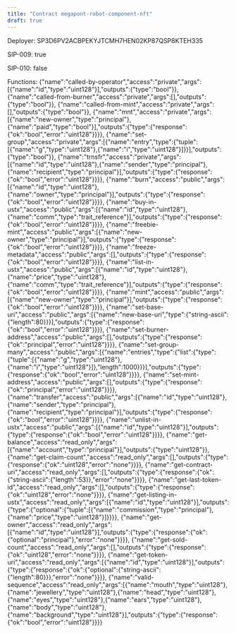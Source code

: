 ```yaml
---
title: "Contract megapont-robot-component-nft"
draft: true
---
```

Deployer: SP3D6PV2ACBPEKYJTCMH7HEN02KP87QSP8KTEH335

SIP-009: true

SIP-010: false

Functions:
{"name":"called-by-operator","access":"private","args":[{"name":"id","type":"uint128"}],"outputs":{"type":"bool"}}, {"name":"called-from-burner","access":"private","args":[],"outputs":{"type":"bool"}}, {"name":"called-from-mint","access":"private","args":[],"outputs":{"type":"bool"}}, {"name":"mnt","access":"private","args":[{"name":"new-owner","type":"principal"},{"name":"paid","type":"bool"}],"outputs":{"type":{"response":{"ok":"bool","error":"uint128"}}}}, {"name":"set-group","access":"private","args":[{"name":"entry","type":{"tuple":[{"name":"g","type":"uint128"},{"name":"i","type":"uint128"}]}}],"outputs":{"type":"bool"}}, {"name":"trnsfr","access":"private","args":[{"name":"id","type":"uint128"},{"name":"sender","type":"principal"},{"name":"recipient","type":"principal"}],"outputs":{"type":{"response":{"ok":"bool","error":"uint128"}}}}, {"name":"burn","access":"public","args":[{"name":"id","type":"uint128"},{"name":"owner","type":"principal"}],"outputs":{"type":{"response":{"ok":"bool","error":"uint128"}}}}, {"name":"buy-in-ustx","access":"public","args":[{"name":"id","type":"uint128"},{"name":"comm","type":"trait_reference"}],"outputs":{"type":{"response":{"ok":"bool","error":"uint128"}}}}, {"name":"freebie-mint","access":"public","args":[{"name":"new-owner","type":"principal"}],"outputs":{"type":{"response":{"ok":"bool","error":"uint128"}}}}, {"name":"freeze-metadata","access":"public","args":[],"outputs":{"type":{"response":{"ok":"bool","error":"uint128"}}}}, {"name":"list-in-ustx","access":"public","args":[{"name":"id","type":"uint128"},{"name":"price","type":"uint128"},{"name":"comm","type":"trait_reference"}],"outputs":{"type":{"response":{"ok":"bool","error":"uint128"}}}}, {"name":"mint","access":"public","args":[{"name":"new-owner","type":"principal"}],"outputs":{"type":{"response":{"ok":"bool","error":"uint128"}}}}, {"name":"set-base-uri","access":"public","args":[{"name":"new-base-uri","type":{"string-ascii":{"length":80}}}],"outputs":{"type":{"response":{"ok":"bool","error":"uint128"}}}}, {"name":"set-burner-address","access":"public","args":[],"outputs":{"type":{"response":{"ok":"principal","error":"uint128"}}}}, {"name":"set-group-many","access":"public","args":[{"name":"entries","type":{"list":{"type":{"tuple":[{"name":"g","type":"uint128"},{"name":"i","type":"uint128"}]},"length":1000}}}],"outputs":{"type":{"response":{"ok":"bool","error":"uint128"}}}}, {"name":"set-mint-address","access":"public","args":[],"outputs":{"type":{"response":{"ok":"principal","error":"uint128"}}}}, {"name":"transfer","access":"public","args":[{"name":"id","type":"uint128"},{"name":"sender","type":"principal"},{"name":"recipient","type":"principal"}],"outputs":{"type":{"response":{"ok":"bool","error":"uint128"}}}}, {"name":"unlist-in-ustx","access":"public","args":[{"name":"id","type":"uint128"}],"outputs":{"type":{"response":{"ok":"bool","error":"uint128"}}}}, {"name":"get-balance","access":"read_only","args":[{"name":"account","type":"principal"}],"outputs":{"type":"uint128"}}, {"name":"get-claim-count","access":"read_only","args":[],"outputs":{"type":{"response":{"ok":"uint128","error":"none"}}}}, {"name":"get-contract-uri","access":"read_only","args":[],"outputs":{"type":{"response":{"ok":{"string-ascii":{"length":53}},"error":"none"}}}}, {"name":"get-last-token-id","access":"read_only","args":[],"outputs":{"type":{"response":{"ok":"uint128","error":"none"}}}}, {"name":"get-listing-in-ustx","access":"read_only","args":[{"name":"id","type":"uint128"}],"outputs":{"type":{"optional":{"tuple":[{"name":"commission","type":"principal"},{"name":"price","type":"uint128"}]}}}}, {"name":"get-owner","access":"read_only","args":[{"name":"id","type":"uint128"}],"outputs":{"type":{"response":{"ok":{"optional":"principal"},"error":"none"}}}}, {"name":"get-sold-count","access":"read_only","args":[],"outputs":{"type":{"response":{"ok":"uint128","error":"none"}}}}, {"name":"get-token-uri","access":"read_only","args":[{"name":"id","type":"uint128"}],"outputs":{"type":{"response":{"ok":{"optional":{"string-ascii":{"length":80}}},"error":"none"}}}}, {"name":"valid-sequence","access":"read_only","args":[{"name":"mouth","type":"uint128"},{"name":"jewellery","type":"uint128"},{"name":"head","type":"uint128"},{"name":"eyes","type":"uint128"},{"name":"ears","type":"uint128"},{"name":"body","type":"uint128"},{"name":"background","type":"uint128"}],"outputs":{"type":{"response":{"ok":"bool","error":"uint128"}}}}
